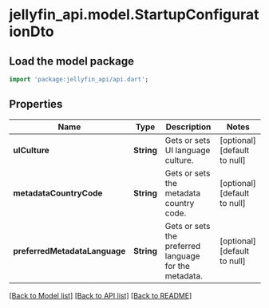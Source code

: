 # jellyfin_api.model.StartupConfigurationDto

## Load the model package
```dart
import 'package:jellyfin_api/api.dart';
```

## Properties
Name | Type | Description | Notes
------------ | ------------- | ------------- | -------------
**uICulture** | **String** | Gets or sets UI language culture. | [optional] [default to null]
**metadataCountryCode** | **String** | Gets or sets the metadata country code. | [optional] [default to null]
**preferredMetadataLanguage** | **String** | Gets or sets the preferred language for the metadata. | [optional] [default to null]

[[Back to Model list]](../README.md#documentation-for-models) [[Back to API list]](../README.md#documentation-for-api-endpoints) [[Back to README]](../README.md)


